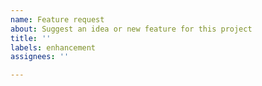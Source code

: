 ```yaml
---
name: Feature request
about: Suggest an idea or new feature for this project
title: ''
labels: enhancement
assignees: ''

---
```




